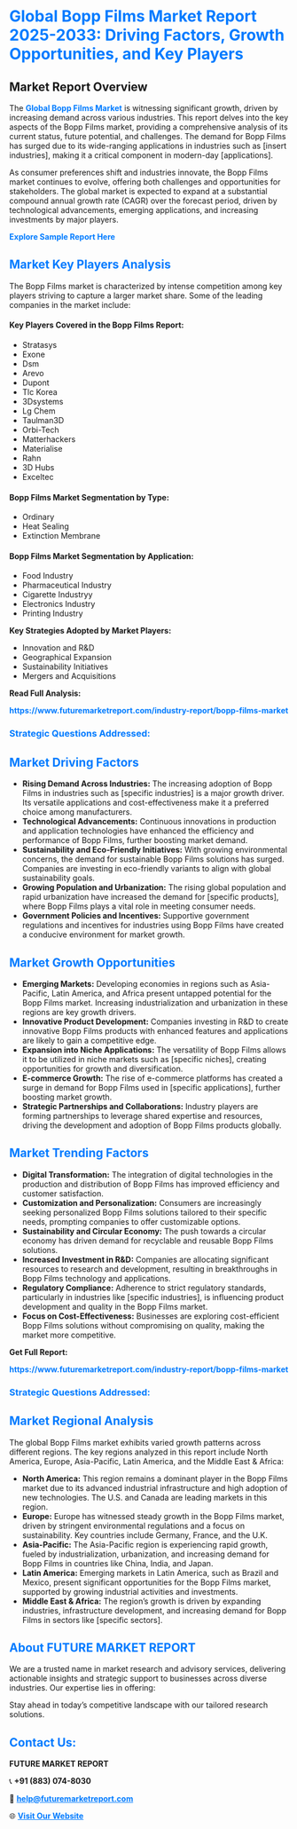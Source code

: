<h1 style="color: #007BFF;">Global Bopp Films Market Report 2025-2033: Driving Factors, Growth Opportunities, and Key Players</h1>

<section id="overview">
<h2>Market Report Overview</h2>
<p>The <a href="https://www.futuremarketreport.com/industry-report/bopp-films-market" style="color: #007BFF; text-decoration: none;"><strong>Global Bopp Films Market</strong></a> is witnessing significant growth, driven by increasing demand across various industries. This report delves into the key aspects of the Bopp Films market, providing a comprehensive analysis of its current status, future potential, and challenges. The demand for Bopp Films has surged due to its wide-ranging applications in industries such as [insert industries], making it a critical component in modern-day [applications].</p>
<p>As consumer preferences shift and industries innovate, the Bopp Films market continues to evolve, offering both challenges and opportunities for stakeholders. The global market is expected to expand at a substantial compound annual growth rate (CAGR) over the forecast period, driven by technological advancements, emerging applications, and increasing investments by major players.</p>
</section>

<section id="overview">
<p><a href="https://www.futuremarketreport.com/request-sample/reportId=29594" style="color: #007BFF; text-decoration: none;"><strong>Explore Sample Report Here</strong></a></p>
</section>

<section id="key-players">
<h2 style="color: #007BFF;">Market Key Players Analysis</h2>
<p>The Bopp Films market is characterized by intense competition among key players striving to capture a larger market share. Some of the leading companies in the market include:</p>
<h4>Key Players Covered in the Bopp Films Report:</h4>
<ul><li>Stratasys</li><li>Exone</li><li>Dsm</li><li>Arevo</li><li>Dupont</li><li>Tlc Korea</li><li>3Dsystems</li><li>Lg Chem</li><li>Taulman3D</li><li>Orbi-Tech</li><li>Matterhackers</li><li>Materialise</li><li>Rahn</li><li>3D Hubs</li><li>Exceltec</li></ul>
<h4>Bopp Films Market Segmentation by Type:</h4>
<ul><li>Ordinary</li><li>Heat Sealing</li><li>Extinction Membrane</li></ul>

<h4>Bopp Films Market Segmentation by Application:</h4>
<ul><li>Food Industry</li><li>Pharmaceutical Industry</li><li>Cigarette Industryy</li><li>Electronics Industry</li><li>Printing Industry</li></ul>
<p><strong>Key Strategies Adopted by Market Players:</strong></p>
<ul>
<li>Innovation and R&D</li>
<li>Geographical Expansion</li>
<li>Sustainability Initiatives</li>
<li>Mergers and Acquisitions</li>
</ul>
</section>

<section>
<p><strong>Read Full Analysis: </strong></p><a href="https://www.futuremarketreport.com/industry-report/bopp-films-market" style="color: #007BFF; text-decoration: none;"><strong>https://www.futuremarketreport.com/industry-report/bopp-films-market</strong></a>
<h3 style="color: #007BFF;">Strategic Questions Addressed:</h3>
</section>

<section id="driving-factors">
<h2 style="color: #007BFF;">Market Driving Factors</h2>
<ul>
<li><strong>Rising Demand Across Industries:</strong> The increasing adoption of Bopp Films in industries such as [specific industries] is a major growth driver. Its versatile applications and cost-effectiveness make it a preferred choice among manufacturers.</li>
<li><strong>Technological Advancements:</strong> Continuous innovations in production and application technologies have enhanced the efficiency and performance of Bopp Films, further boosting market demand.</li>
<li><strong>Sustainability and Eco-Friendly Initiatives:</strong> With growing environmental concerns, the demand for sustainable Bopp Films solutions has surged. Companies are investing in eco-friendly variants to align with global sustainability goals.</li>
<li><strong>Growing Population and Urbanization:</strong> The rising global population and rapid urbanization have increased the demand for [specific products], where Bopp Films plays a vital role in meeting consumer needs.</li>
<li><strong>Government Policies and Incentives:</strong> Supportive government regulations and incentives for industries using Bopp Films have created a conducive environment for market growth.</li>
</ul>
</section>

<section id="growth-opportunities">
<h2 style="color: #007BFF;">Market Growth Opportunities</h2>
<ul>
<li><strong>Emerging Markets:</strong> Developing economies in regions such as Asia-Pacific, Latin America, and Africa present untapped potential for the Bopp Films market. Increasing industrialization and urbanization in these regions are key growth drivers.</li>
<li><strong>Innovative Product Development:</strong> Companies investing in R&D to create innovative Bopp Films products with enhanced features and applications are likely to gain a competitive edge.</li>
<li><strong>Expansion into Niche Applications:</strong> The versatility of Bopp Films allows it to be utilized in niche markets such as [specific niches], creating opportunities for growth and diversification.</li>
<li><strong>E-commerce Growth:</strong> The rise of e-commerce platforms has created a surge in demand for Bopp Films used in [specific applications], further boosting market growth.</li>
<li><strong>Strategic Partnerships and Collaborations:</strong> Industry players are forming partnerships to leverage shared expertise and resources, driving the development and adoption of Bopp Films products globally.</li>
</ul>
</section>

<section id="trending-factors">
<h2 style="color: #007BFF;">Market Trending Factors</h2>
<ul>
<li><strong>Digital Transformation:</strong> The integration of digital technologies in the production and distribution of Bopp Films has improved efficiency and customer satisfaction.</li>
<li><strong>Customization and Personalization:</strong> Consumers are increasingly seeking personalized Bopp Films solutions tailored to their specific needs, prompting companies to offer customizable options.</li>
<li><strong>Sustainability and Circular Economy:</strong> The push towards a circular economy has driven demand for recyclable and reusable Bopp Films solutions.</li>
<li><strong>Increased Investment in R&D:</strong> Companies are allocating significant resources to research and development, resulting in breakthroughs in Bopp Films technology and applications.</li>
<li><strong>Regulatory Compliance:</strong> Adherence to strict regulatory standards, particularly in industries like [specific industries], is influencing product development and quality in the Bopp Films market.</li>
<li><strong>Focus on Cost-Effectiveness:</strong> Businesses are exploring cost-efficient Bopp Films solutions without compromising on quality, making the market more competitive.</li>
</ul>
</section>

<section>
<p><strong>Get Full Report: </strong></p><a href="https://www.futuremarketreport.com/industry-report/bopp-films-market" style="color: #007BFF; text-decoration: none;"><strong>https://www.futuremarketreport.com/industry-report/bopp-films-market</strong></a>
<h3 style="color: #007BFF;">Strategic Questions Addressed:</h3>
</section>


<section id="regional-analysis">
<h2 style="color: #007BFF;">Market Regional Analysis</h2>
<p>The global Bopp Films market exhibits varied growth patterns across different regions. The key regions analyzed in this report include North America, Europe, Asia-Pacific, Latin America, and the Middle East & Africa:</p>
<ul>
<li><strong>North America:</strong> This region remains a dominant player in the Bopp Films market due to its advanced industrial infrastructure and high adoption of new technologies. The U.S. and Canada are leading markets in this region.</li>
<li><strong>Europe:</strong> Europe has witnessed steady growth in the Bopp Films market, driven by stringent environmental regulations and a focus on sustainability. Key countries include Germany, France, and the U.K.</li>
<li><strong>Asia-Pacific:</strong> The Asia-Pacific region is experiencing rapid growth, fueled by industrialization, urbanization, and increasing demand for Bopp Films in countries like China, India, and Japan.</li>
<li><strong>Latin America:</strong> Emerging markets in Latin America, such as Brazil and Mexico, present significant opportunities for the Bopp Films market, supported by growing industrial activities and investments.</li>
<li><strong>Middle East & Africa:</strong> The region’s growth is driven by expanding industries, infrastructure development, and increasing demand for Bopp Films in sectors like [specific sectors].</li>
</ul>
</section>

<footer>
<h2 style="color: #007BFF;">About FUTURE MARKET REPORT</h2>
<p>We are a trusted name in market research and advisory services, delivering actionable insights and strategic support to businesses across diverse industries. Our expertise lies in offering:</p>

<p>Stay ahead in today’s competitive landscape with our tailored research solutions.</p>

<h2 style="color: #007BFF;">Contact Us:</h2>
<p><strong>FUTURE MARKET REPORT</strong></p>
<p>📞 <strong>+91 (883) 074-8030</strong></p>
<p>📧 <strong><a href="mailto:help@futuremarketreport.com" style="color: #007BFF;">help@futuremarketreport.com</a></strong></p>
<p>🌐 <strong><a href="https://www.futuremarketreport.com/" style="color: #007BFF;">Visit Our Website</a></strong></p>
</footer>